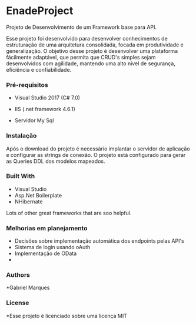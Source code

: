 # EnadeProject

Projeto de Desenvolvimento de um Framework base para API.

Esse projeto foi desenvolvido para desenvolver conhecimentos de estruturação de uma arquitetura consolidada, focada em produtividade e generalização.
O objetivo desse projeto é desenvolver uma plataforma fácilmente adaptável, que permita que CRUD's simples sejam desenvolvidos com agilidade, mantendo uma alto nível de segurança, eficiência e confiabilidade.

### Pré-requisitos

* Visual Studio 2017 (C# 7.0)

* IIS (.net framework 4.6.1)

* Servidor My Sql

### Instalação

Após o download do projeto é necessário implantar o servidor de aplicação e configurar as strings de conexão.
O projeto está configurado para gerar as Queries DDL dos modelos mapeados.

### Built With

* Visual Studio
* Asp.Net Boilerplate
* NHibernate

Lots of other great frameworks that are soo helpful.

### Melhorias em planejamento

* Decisões sobre implementação automática dos endpoints pelas API's
* Sistema de login usando oAuth
* Implementação de OData
* 

### Authors
*Gabriel Marques

### License

*Esse projeto é licenciado sobre uma licença MIT
